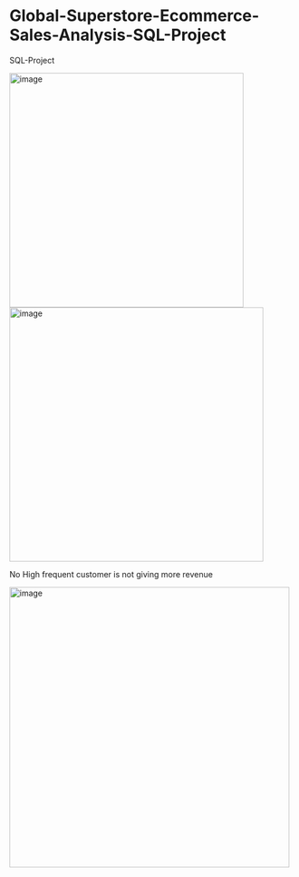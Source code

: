 # Global-Superstore-Ecommerce-Sales-Analysis-SQL-Project
SQL-Project






<img width="413" alt="image" src="https://github.com/PayalGarg1201/Global-Superstore-Ecommerce-Sales-Analysis-SQL-Project/assets/133757186/7f7e3df7-1cf3-448e-b625-1a52e704c7e2">




















































<img width="448" alt="image" src="https://github.com/PayalGarg1201/Global-Superstore-Ecommerce-Sales-Analysis-SQL-Project/assets/133757186/5222c1db-3bd9-49b6-96f1-7a1312040ad0">





































No High frequent customer is not giving more revenue 

<img width="494" alt="image" src="https://github.com/PayalGarg1201/Global-Superstore-Ecommerce-Sales-Analysis-SQL-Project/assets/133757186/fbb8ed75-16a4-4c75-94d0-e5a706c92d27">



















